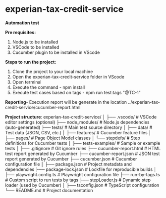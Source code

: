 # experian-tax-credit-service
**Automation test**

**Pre requisites:**
1. Node.js to be installed
2. VSCode to be installed
3. Cucumber plugin to be installed in VScode

**Steps to run the project:**

1. Clone the project to your local machine
2. Open the experian-tax-credit-service folder in VScode
3. Open terminal
4. Execute the command - npm install
5. Execute test cases based on tags - npm run test:tags "@TC-1"

**Reporting**- Execution report will be generate in the location ../experian-tax-credit-service/cucumber-report.html 


**Project structure**:
experian-tax-credit-service/
│
├── .vscode/                     # VSCode editor settings (optional)
├── node_modules/                # Node.js dependencies (auto-generated)
├── tests/                       # Main test source directory
│   ├── data/                    # Test data (JSON, CSV, etc.)
│   ├── features/                # Cucumber feature files
│   ├── pages/                   # Page Object Model classes
│   └── stepdefs/                # Step definitions for Cucumber tests
│
├── tests-examples/              # Sample or example tests
│
├── .gitignore                   # Git ignore rules
├── cucumber-report.html         # HTML test report generated by Cucumber
├── cucumber-report.json         # JSON test report generated by Cucumber
├── cucumber.json                # Cucumber configuration file
│
├── package.json                 # Project metadata and dependencies
├── package-lock.json            # Lockfile for reproducible builds
│
├── playwright.config.ts         # Playwright configuration file
├── run-by-tags.ts               # Custom script to run tests by tags
├── stepLoader.js                # Dynamic step loader (used by Cucumber)
│
├── tsconfig.json                # TypeScript configuration
└── README.md                    # Project documentation
